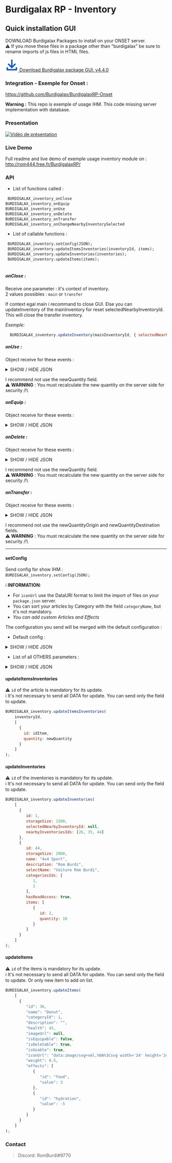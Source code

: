 
# Burdigalax RP - Inventory 

## Quick installation GUI

DOWNLOAD Burdigalax Packages to install on your ONSET server.   
:warning: If you move these files in a package other than "burdigalax" be sure to rename imports of js files in HTML files.

[![Download](../../../download.svg "Download") Download Burdigalax package GUI. v4.4.0](https://github.com//Burdigalax/BurdigalaxGUI/raw/master/ONSET_SERVER.4.4.0.zip)


### Integration - Exemple for Onset : 

https://github.com/Burdigalax/BurdigalaxRP-Onset

**Warning :** This repo is exemple of usage IHM. This code missing server implementation with database.

### Presentation

[![Vidéo de présentation](https://img.youtube.com/vi/BiZdyClU7Cs/0.jpg)](https://www.youtube.com/watch?v=BiZdyClU7Cs)

### Live Demo

Full readme and live demo of exemple usage inventory module on : http://rom444.free.fr/BurdigalaxRP/ 

### API

- List of functions called : 
```
 BURDIGALAX_inventory_onClose
BURDIGALAX_inventory_onEquip
BURDIGALAX_inventory_onUse
BURDIGALAX_inventory_onDelete
BURDIGALAX_inventory_onTransfer
BURDIGALAX_inventory_onChangeNearbyInventorySelected
```

- List of callable functions : 
```
 BURDIGALAX_inventory.setConfig(JSON);
 BURDIGALAX_inventory.updateItemsInventories(inventoryId, items);
 BURDIGALAX_inventory.updateInventories(inventories);
 BURDIGALAX_inventory.updateItems(items);
  
```
##### onClose :

Receive one parameter : it's context of inventory.  
2 values possibles : `main` or `transfer`

If context egal main i recommand to close GUI. Else you can updateInventory of the mainInventory for reset selectedNearbyInventoryId.  
This will close the transfer inventory.  

_Exemple:_ 

```js
  BURDIGALAX_inventory.updateInventory(mainInventoryId, { selectedNearbyInventoryId: null})
```

##### onUse :

Object receive for these events :

<details>
    <summary>SHOW / HIDE JSON</summary>

```json
{
  "idInventory": 1,
  "idItem": 8,
  "newQuantity": 0
}
```
</details>

I recommend  not use the newQuantity field.  
:warning: **WARNING** : You must recalculate the new quantity on the server side for security /!\ 

##### onEquip :

Object receive for these events :

<details>
    <summary>SHOW / HIDE JSON</summary>

```json
{
  "idInventory": 1,
  "idItem": 8,
  "isEquipped": false
}
```
</details>


##### onDelete :

Object receive for these events :

<details>
    <summary>SHOW / HIDE JSON</summary>

```json
{
  "idInventory": 1,
  "idItem": 3,
  "quantity": 1,
  "newQuantity": 1,
}
```
</details>

I recommend  not use the newQuantity field.  
:warning: **WARNING** : You must recalculate the new quantity on the server side for security /!\ 


##### onTransfer :

Object receive for these events :

<details>
    <summary>SHOW / HIDE JSON</summary>

```json
{
    "originInventoryId": 1,
    "destinationInventoryId": 26,
    "idItem": 6,
    "quantity": 5,
    "newQuantityOrigin": 0,
    "newQuantityDestination": 5
}
```
</details>

I recommend  not use the newQuantityOrigin and newQuantityDestination fields.  
:warning: **WARNING** : You must recalculate the new quantity on the server side for security /!\ 

------

#### setConfig

Send config for show IHM :  
`BURDIGALAX_inventory.setConfig(JSON);`

:information_source: **INFORMATION**: 
- For `iconUrl` use the DataURI format to limit the import of files on your `package.json` server.
- You can sort your articles by Category with the field `categoryName`, but it's not mandatory.
- _You can add custom Articles and Effects_

The configuration you send will be merged with the default configuration :
- Default config : 

<details>
    <summary>SHOW / HIDE JSON</summary>
    
```
{
  config: {
    hasEquipableCategory: true,
    iconUrlAllCategory:
      "data:image/svg+xml,%3Csvg xmlns='http://www.w3.org/2000/svg' width='16' height='16' viewBox='0 0 16 16'%3E%3Ctitle%3Eicon-filter-all%3C/title%3E%3Cdesc%3ECreated with Sketch.%3C/desc%3E%3Cg fill='%23000' fill-rule='nonzero'%3E%3Cpath d='M0 0h6.4v6.4h-6.4zM0 9.601h6.4v6.399h-6.4zM9.599 9.601h6.401v6.399h-6.401zM9.599 0h6.401v6.399h-6.401z'/%3E%3C/g%3E%3C/svg%3E",
    iconUrlEquipableCategory:
      "data:image/svg+xml,%3Csvg xmlns='http://www.w3.org/2000/svg' width='16' height='16' viewBox='0 0 16 16'%3E%3Ctitle%3Eicon-filter-equip%3C/title%3E%3Cdesc%3ECreated with Sketch.%3C/desc%3E%3Cpath d='M8 0c4.418 0 8 3.582 8 8s-3.582 8-8 8-8-3.582-8-8 3.582-8 8-8zm0 2c-3.314 0-6 2.686-6 6s2.686 6 6 6 6-2.686 6-6-2.686-6-6-6zm0 2c2.209 0 4 1.791 4 4s-1.791 4-4 4-4-1.791-4-4 1.791-4 4-4z' fill='%23000'/%3E%3C/svg%3E",
    wording: {
      emptyInventory: "L'inventaire est vide !",
      nameAllCategory: "Tous les objets",
      nameEquipableCategory: "Equipement",
      total: "Total",
      use: "Utiliser",
      selectItem: "Sélectionner un item",
      equipped: "Equipé",
      max: "MAX",
      noneInventory: "Aucun inventaire"
    }
  }
}
```
</details>

- List of all OTHERS parameters :

<details>
    <summary>SHOW / HIDE JSON</summary>

```
{
  mainInventoryId: 1,
  items: [
    {
      id: 1,
      name: "Donut",
      categoryId: 1,
      description: "",
      health: 45,  // set to null if you don't use property of this item.
      imageUrl: null, // for description on selected item but if null i use iconUrl field
      isEquipable: false,
      isDeletable: true,
      isUsable: true,
      iconUrl:
        "data:image/svg+xml,%0A%3Csvg width='24' height='24' viewBox='0 0 24 24' xmlns='http://www.w3.org/2000/svg'%3E%3Ctitle%3Eico-donut@1x%3C/title%3E%3Cdesc%3ECreated with Sketch.%3C/desc%3E%3Cpath d='M11.995.002c6.623 0 11.992 5.368 11.992 11.992 0 6.623-5.368 11.992-11.992 11.992-6.624 0-11.992-5.368-11.992-11.992 0-6.623 5.369-11.992 11.992-11.992zm-8.951 17.367c.755-.676 2.163-1.52 3.718-.369 1.362 1.009 1.447.862 1.547.688 1.181-2.048 2.875-1.109 4.124.225 1.929 2.062 2.732 1.821 4.176-.945 1.982-3.795 3.805-1.875 4.739-.335.695-1.398 1.086-2.973 1.086-4.639 0-5.766-4.674-10.44-10.44-10.44-5.766 0-10.44 4.674-10.44 10.44 0 1.966.544 3.805 1.489 5.375zm17.37.798c-.379-.771-1.409-2.447-2.434-.483-1.98 3.791-3.931 4.218-6.674 1.285-.385-.411-1.161-1.371-1.657-.51-.572.99-1.054 1.826-3.809-.215-.762-.565-1.526.02-1.897.396 1.915 2.317 4.811 3.794 8.052 3.794 3.456 0 6.519-1.68 8.419-4.267zm-1.025-4.179c-.664.77-1.836-.24-1.172-1.01l.758-.877c.663-.77 1.836.24 1.172 1.01l-.758.877zm-8.148-8.328c-.664.77-1.836-.24-1.172-1.01l.758-.877c.663-.77 1.836.24 1.172 1.01l-.758.877zm-5.545 4.997c-.664.77-1.836-.24-1.172-1.01l.758-.877c.663-.77 1.836.24 1.172 1.01l-.758.877zm8.568-4.488c-1.011-.105-.852-1.644.159-1.54l1.153.121c1.011.104.852 1.644-.159 1.539l-1.153-.12zm3.882 2.555c-.641-.789.56-1.765 1.201-.976l.73.9c.641.789-.56 1.765-1.201.976l-.73-.9zm-13.884 5.507c-.641-.789.56-1.765 1.201-.976l.73.9c.641.789-.56 1.765-1.201.976l-.73-.9zm1.609-8.489c-.641-.789.56-1.765 1.201-.976l.73.9c.641.789-.56 1.765-1.201.976l-.73-.9zm6.124 2.075c2.303 0 4.177 1.874 4.177 4.177 0 2.306-1.873 4.177-4.177 4.177-2.307 0-4.177-1.87-4.177-4.177 0-2.304 1.873-4.177 4.177-4.177zm0 1.552c-1.45 0-2.625 1.175-2.625 2.625s1.175 2.625 2.625 2.625c1.451 0 2.625-1.173 2.625-2.625 0-1.453-1.172-2.625-2.625-2.625z' fill='%23D48CD2' fill-rule='nonzero'/%3E%3C/svg%3E",
      weight: 0.5,
      effects: [
        {
          id: "food",
          value: 3
        },
        {
          id: "hydration",
          value: -5
        }
      ]
    },
  ],
  effects: {
    hydration: {
      name: "Hydratation",
      unit: "%",
      iconUrl:
        "data:image/svg+xml,%0A%3Csvg width='28' height='28' viewBox='0 0 28 28' xmlns='http://www.w3.org/2000/svg'%3E%3Ctitle%3Eeffet-hydrat@1x%3C/title%3E%3Cdesc%3ECreated with Sketch.%3C/desc%3E%3Cg transform='translate(1 1)' fill='none'%3E%3Cg fill='%236ABEE4' fill-rule='nonzero'%3E%3Cpath d='M12.963 22c-3.828 0-6.943-3.114-6.943-6.943 0-3.579 5.711-10.915 6.363-11.741.14-.177.354-.281.58-.281.226 0 .44.103.58.281.651.825 6.363 8.16 6.363 11.741 0 3.828-3.114 6.943-6.942 6.943zm0-17.013c-1.933 2.564-5.465 7.733-5.465 10.07 0 3.013 2.451 5.464 5.465 5.464 3.013 0 5.465-2.451 5.465-5.464 0-2.337-3.532-7.506-5.465-10.07z'/%3E%3Cpath d='M12.963 19.045c-.389-.026-.691-.349-.691-.739s.302-.713.691-.739c1.385-.001 2.507-1.124 2.509-2.509.026-.389.349-.691.739-.691s.713.302.739.691c-.003 2.201-1.787 3.984-3.987 3.987z'/%3E%3C/g%3E%3Ccircle stroke='%236ABEE4' stroke-width='2' cx='13' cy='13' r='13'/%3E%3C/g%3E%3C/svg%3E"
    },
    food: {
      name: "Alimentation",
      iconUrl:
        "data:image/svg+xml,%0A%3Csvg width='28' height='28' viewBox='0 0 28 28' xmlns='http://www.w3.org/2000/svg'%3E%3Ctitle%3Eeffet-food@1x%3C/title%3E%3Cdesc%3ECreated with Sketch.%3C/desc%3E%3Cg transform='translate(1 1)' fill='none'%3E%3Cg fill='%237F95A5' fill-rule='nonzero'%3E%3Cpath d='M17.351 5.092c-.479 0-.912.193-1.286.574-1.838 1.87-1.786 8.214-1.774 8.931l.009.52h2.523v6.296c0 .292.236.528.528.528.292 0 .528-.237.528-.528v-15.792c0-.292-.236-.528-.528-.528zM12.317 9.929h-.71v-4.87h-.698v4.87h-.71v-4.87h-.698v4.87h-.71v-4.87h-.633v4.864c0 1.119.769 2.057 1.806 2.32l-.508 9.01c0 .38.789.688 1.097.688.309 0 1.097-.308 1.097-.688l-.508-9.01c1.037-.263 1.806-1.2 1.806-2.32v-4.864h-.633v4.87h.001z'/%3E%3C/g%3E%3Ccircle stroke='%237F95A5' stroke-width='2' cx='13' cy='13' r='13'/%3E%3C/g%3E%3C/svg%3E",
      unit: "%"
    },
  },
  categories: [
    {
      id: 1,
      name: "Consommables",
      iconUrl:
        "data:image/svg+xml,%3Csvg xmlns='http://www.w3.org/2000/svg' width='12' height='16' viewBox='0 0 12 16'%3E%3Ctitle%3Eicon-filter-food%3C/title%3E%3Cdesc%3ECreated with Sketch.%3C/desc%3E%3Cpath d='M4.347 7.042l-.928.56.708 6.65c.048.605-.248 1.185-.765 1.502-.517.317-1.169.317-1.686 0-.517-.317-.813-.898-.765-1.502l.708-6.65-.928-.56c-.443-.266-.707-.752-.69-1.268l.167-5.333c.01-.248.215-.443.463-.44.247 0 .449.195.458.442l.12 3.478c.003.19.145.349.333.373.101.011.203-.02.28-.087.077-.067.123-.163.127-.265l.12-3.482c0-.253.205-.458.458-.458s.458.205.458.458l.12 3.482c.004.1.048.194.123.26s.173.099.272.092c.189-.024.331-.183.333-.373l.117-3.478c.009-.246.211-.441.457-.442.247 0 .449.195.458.442l.167 5.333c.018.515-.244 1-.685 1.267zm7.32-2.983c0-2.242-1.137-4.058-2.537-4.058s-2.537 1.817-2.537 4.058c0 1.717.667 3.167 1.613 3.758l-.685 6.435c-.048.605.248 1.185.765 1.502.517.317 1.169.317 1.686 0 .517-.317.813-.898.765-1.502l-.685-6.435c.947-.592 1.613-2.042 1.613-3.758z' fill='%23000' fill-rule='nonzero'/%3E%3C/svg%3E"
    },
  ],
  inventories: [
    {
      id: 1,
      storageSize: 180,
      name: "Sac à dos",
      description: "Arthur Shelby",
      selectName: "Arthur Shelby",
      selectedNearbyInventoryId: 26,
      nearbyInventoriesIds: [26, 27, 33],
      categoriesIds: [1, 2, 3, 4, 5],
      items: [
        {
          id: 1,
          quantity: 50,
        },
        {
          id: 8,
          quantity: 1,
          isEquipped: true
        }
      ]
    },
    {
      id: 26,
      storageSize: 2000,
      name: "4x4 Sport",
      description: "Rom Burdi",
      selectName: "Voiture Rom Burdi",
      categoriesIds: [1, 2],
      hasReadAccess: true, // Determine if can display transfer inventory
      items: [
        {
          id: 2,
          quantity: 10
        }
      ]
    }
  ]
}
```
</details>


#### updateItemsInventories 

:warning: `id` of the article is mandatory for its update.  
:information_source: It's not necessary to send all DATA for update. You can send only the field to update.

```js 
BURDIGALAX_inventory.updateItemsInventories(
    inventoryId,
    [
      {
        id: idItem,
        quantity: newQuantity
      }
    ]
);
```

#### updateInventories 

:warning: `id` of the inventories is mandatory for its update.  
:information_source: It's not necessary to send all DATA for update. You can send only the field to update.

```js 
BURDIGALAX_inventory.updateInventories(
    [
      {
         id: 1,
         storageSize: 1500,
         selectedNearbyInventoryId: null,
         nearbyInventoriesIds: [26, 35, 44]
      }, 
      {
         id: 44,
         storageSize: 2000,
         name: "4x4 Sport",
         description: "Rom Burdi",
         selectName: "Voiture Rom Burdi",
         categoriesIds: [
            1,
            2
         ],
         hasReadAccess: true,
         items: [
            {
               id: 2,
               quantity: 10
            }
         ]
      }
    ]
);
```

#### updateItems

:warning: `id` of the items is mandatory for its update.  
:information_source: It's not necessary to send all DATA for update. You can send only the field to update.
Or only new item to add on list.

```js 
BURDIGALAX_inventory.updateItems(
    [
      {
         "id": 36,
         "name": "Donut",
         "categoryId": 1,
         "description": "",
         "health": 45,
         "imageUrl": null,
         "isEquipable": false,
         "isDeletable": true,
         "isUsable": true,
         "iconUrl": "data:image/svg+xml,%0A%3Csvg width='24' height='24' viewBox='0 0 24 24' xmlns='http://www.w3.org/2000/svg'%3E%3Ctitle%3Eico-donut@1x%3C/title%3E%3Cdesc%3ECreated with Sketch.%3C/desc%3E%3Cpath d='M11.995.002c6.623 0 11.992 5.368 11.992 11.992 0 6.623-5.368 11.992-11.992 11.992-6.624 0-11.992-5.368-11.992-11.992 0-6.623 5.369-11.992 11.992-11.992zm-8.951 17.367c.755-.676 2.163-1.52 3.718-.369 1.362 1.009 1.447.862 1.547.688 1.181-2.048 2.875-1.109 4.124.225 1.929 2.062 2.732 1.821 4.176-.945 1.982-3.795 3.805-1.875 4.739-.335.695-1.398 1.086-2.973 1.086-4.639 0-5.766-4.674-10.44-10.44-10.44-5.766 0-10.44 4.674-10.44 10.44 0 1.966.544 3.805 1.489 5.375zm17.37.798c-.379-.771-1.409-2.447-2.434-.483-1.98 3.791-3.931 4.218-6.674 1.285-.385-.411-1.161-1.371-1.657-.51-.572.99-1.054 1.826-3.809-.215-.762-.565-1.526.02-1.897.396 1.915 2.317 4.811 3.794 8.052 3.794 3.456 0 6.519-1.68 8.419-4.267zm-1.025-4.179c-.664.77-1.836-.24-1.172-1.01l.758-.877c.663-.77 1.836.24 1.172 1.01l-.758.877zm-8.148-8.328c-.664.77-1.836-.24-1.172-1.01l.758-.877c.663-.77 1.836.24 1.172 1.01l-.758.877zm-5.545 4.997c-.664.77-1.836-.24-1.172-1.01l.758-.877c.663-.77 1.836.24 1.172 1.01l-.758.877zm8.568-4.488c-1.011-.105-.852-1.644.159-1.54l1.153.121c1.011.104.852 1.644-.159 1.539l-1.153-.12zm3.882 2.555c-.641-.789.56-1.765 1.201-.976l.73.9c.641.789-.56 1.765-1.201.976l-.73-.9zm-13.884 5.507c-.641-.789.56-1.765 1.201-.976l.73.9c.641.789-.56 1.765-1.201.976l-.73-.9zm1.609-8.489c-.641-.789.56-1.765 1.201-.976l.73.9c.641.789-.56 1.765-1.201.976l-.73-.9zm6.124 2.075c2.303 0 4.177 1.874 4.177 4.177 0 2.306-1.873 4.177-4.177 4.177-2.307 0-4.177-1.87-4.177-4.177 0-2.304 1.873-4.177 4.177-4.177zm0 1.552c-1.45 0-2.625 1.175-2.625 2.625s1.175 2.625 2.625 2.625c1.451 0 2.625-1.173 2.625-2.625 0-1.453-1.172-2.625-2.625-2.625z' fill='%23D48CD2' fill-rule='nonzero'/%3E%3C/svg%3E",
         "weight": 0.5,
         "effects": [
            {
               "id": "food",
               "value": 3
            },
            {
               "id": "hydration",
               "value": -5
            }
         ]
      }
    ]
);
```
### Contact
> Discord: RomBurdi#9770